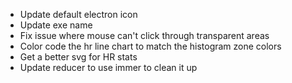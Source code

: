 - Update default electron icon
- Update exe name
- Fix issue where mouse can't click through transparent areas
- Color code the hr line chart to match the histogram zone colors
- Get a better svg for HR stats
- Update reducer to use immer to clean it up
